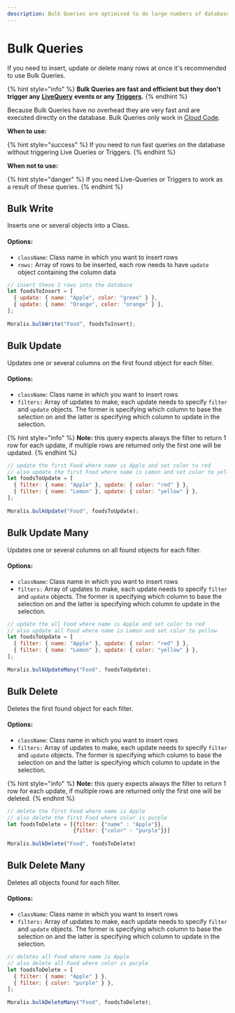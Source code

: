 ```yaml
---
description: Bulk Queries are optimised to do large numbers of database operations fast.
---
```


# Bulk Queries

If you need to insert, update or delete many rows at once it's recommended to use Bulk Queries.

{% hint style="info" %}
**Bulk Queries are fast and efficient but they don't trigger any** [**LiveQuery**](live-queries.md) **events or any** [**Triggers**](../cloud-code/triggers.md)**.**
{% endhint %}

Because Bulk Queries have no overhead they are very fast and are executed directly on the database. Bulk Queries only work in [Cloud Code](../cloud-code/).

**When to use:**

{% hint style="success" %}
If you need to run fast queries on the database without triggering Live Queries or Triggers.
{% endhint %}

**When not to use:**

{% hint style="danger" %}
If you need Live-Queries or Triggers to work as a result of these queries.
{% endhint %}

## Bulk Write

Inserts one or several objects into a Class.

#### Options:

* `className`: Class name in which you want to insert rows
* `rows:` Array of rows to be inserted, each row needs to have `update` object containing the column data

```javascript
// insert these 2 rows into the database 
let foodsToInsert = [
  { update: { name: "Apple", color: "green" } },
  { update: { name: "Orange", color: "orange" } },
];
                     
Moralis.bulkWrite("Food", foodsToInsert);
```

## Bulk Update

Updates one or several columns on the first found object for each filter.

#### Options:

* `className`: Class name in which you want to insert rows
* `filters:` Array of updates to make, each update needs to specify `filter` and `update` objects. The former is specifying which column to base the selection on and the latter is specifying which column to update in the selection.

{% hint style="info" %}
**Note:** this query expects always the filter to return 1 row for each update, if multiple rows are returned only the first one will be updated.
{% endhint %}

```javascript
// update the first Food where name is Apple and set color to red 
// also update the first Food where name is Lemon and set color to yellow
let foodsToUpdate = [
  { filter: { name: "Apple" }, update: { color: "red" } },
  { filter: { name: "Lemon" }, update: { color: "yellow" } },
];
                     
Moralis.bulkUpdate("Food", foodsToUpdate);
```

## Bulk Update Many

Updates one or several columns on all found objects for each filter.

#### Options:

* `className`: Class name in which you want to insert rows
* `filters:` Array of updates to make, each update needs to specify `filter` and `update` objects. The former is specifying which column to base the selection on and the latter is specifying which column to update in the selection.

```javascript
// update the all Food where name is Apple and set color to red 
// also update all Food where name is Lemon and set color to yellow
let foodsToUpdate = [
  { filter: { name: "Apple" }, update: { color: "red" } },
  { filter: { name: "Lemon" }, update: { color: "yellow" } },
];
                     
Moralis.bulkUpdateMany("Food", foodsToUpdate);
```

## Bulk Delete

Deletes the first found object for each filter.

#### Options:

* `className`: Class name in which you want to insert rows
* `filters:` Array of updates to make, each update needs to specify `filter` and `update` objects. The former is specifying which column to base the selection on and the latter is specifying which column to update in the selection.

{% hint style="info" %}
**Note:** this query expects always the filter to return 1 row for each update, if multiple rows are returned only the first one will be deleted.
{% endhint %}

```javascript
// delete the first Food where name is Apple
// also delete the first Food where color is purple 
let foodsToDelete = [{filter: {"name" : "Apple"}},
                     {filter: {"color" : "purple"}}]
                     
Moralis.bulkDelete("Food", foodsToDelete)
```

## Bulk Delete Many

Deletes all objects found for each filter.

#### Options:

* `className`: Class name in which you want to insert rows
* `filters:` Array of updates to make, each update needs to specify `filter` and `update` objects. The former is specifying which column to base the selection on and the latter is specifying which column to update in the selection.

```javascript
// deletes all Food where name is Apple
// also delete all Food where color is purple 
let foodsToDelete = [
  { filter: { name: "Apple" } },
  { filter: { color: "purple" } },
];
                     
Moralis.bulkDeleteMany("Food", foodsToDelete);
```
